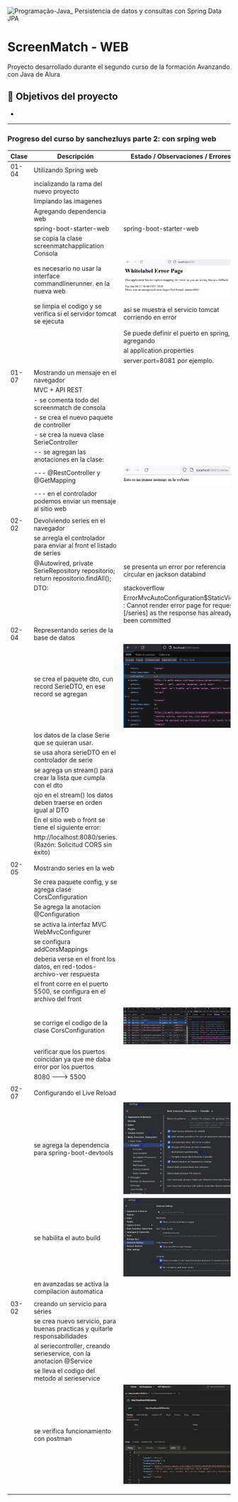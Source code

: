 ![Programação-Java_ Persistencia de datos y consultas con Spring Data JPA](https://github.com/genesysR-dev/2066-java-persitencia-de-datos-y-consultas-con-Spring-JPA/assets/91544872/e0e3a9f8-afc7-4e7b-be83-469351ef2d70)

# ScreenMatch - WEB

Proyecto desarrollado durante el segundo curso de la formación Avanzando con Java de Alura

## 🔨 Objetivos del proyecto

* 

----------------------------------------------------------------

### Progreso del curso by sanchezluys parte 2: con srping web

| Clase | Descripción                                                                    | Estado    / Observaciones / Errores                                                                                              |
|-------|--------------------------------------------------------------------------------|----------------------------------------------------------------------------------------------------------------------------------|
| 01-04 | Utilizando Spring web                                                          |                                                                                                                                  |
|       | incializando la rama del nuevo proyecto                                        |                                                                                                                                  |
|       | limpiando las imagenes                                                         |                                                                                                                                  |
|       | Agregando dependencia web                                                      |                                                                                                                                  |
|       | spring-boot-starter-web                                                        | <artifactId>spring-boot-starter-web</artifactId>                                                                                 |
|       | se copia la clase screenmatchapplication Consola                               |                                                                                                                                  |
|       | es necesario no usar la interface commandlinerunner. en la nueva web           | ![img.png](img.png)                                                                                                              |
|       | se limpia el codigo y se verifica si el servidor tomcat se ejecuta             | asi se muestra el servicio tomcat corriendo en error                                                                             |
|       |                                                                                |                                                                                                                                  |
|       |                                                                                | Se puede definir el puerto en spring, agregando                                                                                  |
|       |                                                                                | al application.properties                                                                                                        |
|       |                                                                                | server.port=8081  por ejemplo.                                                                                                   |
|       |                                                                                |                                                                                                                                  |
| 01-07 | Mostrando un mensaje en el navegador                                           |                                                                                                                                  |
|       | MVC + API REST                                                                 |                                                                                                                                  |
|       | - se comenta todo del screenmatch de consola                                   |                                                                                                                                  |
|       | - se crea el nuevo paquete de controller                                       |                                                                                                                                  |
|       | - se crea la nueva clase SerieController                                       |                                                                                                                                  |
|       | -- se agregan las anotaciones en la clase:                                     |                                                                                                                                  |
|       | --- @RestController y @GetMapping                                              | ![img_1.png](img_1.png)                                                                                                          |
|       | --- en el controlador podemos enviar un mensaje al sitio web                   |                                                                                                                                  |
|       |                                                                                |                                                                                                                                  |
| 02-02 | Devolviendo series en el navegador                                             |                                                                                                                                  |
|       | se arregla el controlador para enviar al front el listado de series            |                                                                                                                                  |
|       | @Autowired, private SerieRepository repositorio; return repositorio.findAll(); | se presenta un error por referencia circular en jackson databind                                                                 |
|       | DTO:                                                                           | stackoverflow                                                                                                                    |
|       |                                                                                | ErrorMvcAutoConfiguration$StaticView : Cannot render error page for request [/series] as the response has already been committed |
| 02-04 | Representando series de la base de datos                                       |                                                                                                                                  |
|       | se crea el paquete dto, cun record SerieDTO, en ese record se agregan          | ![img_2.png](img_2.png)                                                                                                          |
|       | los datos de la clase Serie que se quieran usar.                               |                                                                                                                                  |
|       | se usa ahora serieDTO en el controlador de serie                               |                                                                                                                                  |
|       | se agrega un stream() para crear la lista que cumpla con el dto                |                                                                                                                                  |
|       | ojo en el stream() los datos deben traerse en orden igual al DTO               |                                                                                                                                  |
|       | En el sitio web o front se tiene el siguiente error:                           |                                                                                                                                  |
|       | http://localhost:8080/series. (Razón: Solicitud CORS sin éxito)                |                                                                                                                                  |
|       |                                                                                |                                                                                                                                  |
| 02-05 | Mostrando series en la web                                                     |                                                                                                                                  |
|       | Se crea paquete config, y se agrega clase CorsConfiguration                    |                                                                                                                                  |
|       | Se agrega la anotacion @Configuration                                          |                                                                                                                                  |
|       | se activa la interfaz MVC  WebMvcConfigurer                                    |                                                                                                                                  |
|       | se configura addCorsMappings                                                   |                                                                                                                                  |
|       | deberia verse en el front los datos, en red-todos-archivo-ver respuesta        |                                                                                                                                  |
|       | el front corre en el puerto 5500, se configura en el archivo del front         |                                                                                                                                  |
|       |                                                                                |                                                                                                                                  |
|       | se corrige el codigo de la clase CorsConfiguration                             | ![img_3.png](img_3.png)                                                                                                          |
|       | verificar que los puertos coincidan ya que me daba error por los puertos       |                                                                                                                                  |
|       | 8080 ---> 5500                                                                 |                                                                                                                                  |
|       |                                                                                |                                                                                                                                  |
| 02-07 | Configurando el Live Reload                                                    |                                                                                                                                  |
|       | se agrega la dependencia para spring-boot-devtools                             | ![img_4.png](img_4.png)                                                                                                          |
|       | se habilita el auto build                                                      | ![img_5.png](img_5.png)                                                                                                          |
|       | en avanzadas se activa la compilacion automatica                               |                                                                                                                                  |
|       |                                                                                |                                                                                                                                  |
| 03-02 | creando un servicio para séries                                                |                                                                                                                                  |
|       | se crea nuevo servicio, para buenas practicas y quitarle responsabilidades     |                                                                                                                                  |
|       | al seriecontroller, creando serieservice, con la anotacion @Service            |                                                                                                                                  |
|       | se lleva el codigo del metodo al serieservice                                  |                                                                                                                                  |
|       | se verifica funcionamiento con postman                                         | ![img_6.png](img_6.png)                                                                                                          |
|       |                                                                                |                                                                                                                                  |
|       |                                                                                |                                                                                                                                  |
|       |                                                                                |                                                                                                                                  |


